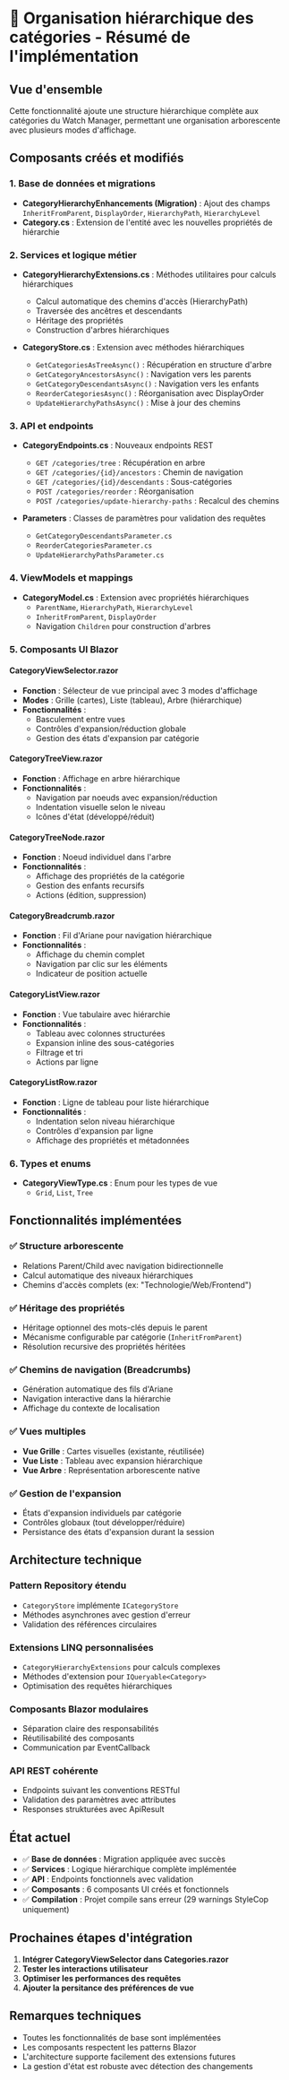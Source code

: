 # 🌳 Organisation hiérarchique des catégories - Résumé de l'implémentation

## Vue d'ensemble
Cette fonctionnalité ajoute une structure hiérarchique complète aux catégories du Watch Manager, permettant une organisation arborescente avec plusieurs modes d'affichage.

## Composants créés et modifiés

### 1. Base de données et migrations
- **CategoryHierarchyEnhancements (Migration)** : Ajout des champs `InheritFromParent`, `DisplayOrder`, `HierarchyPath`, `HierarchyLevel`
- **Category.cs** : Extension de l'entité avec les nouvelles propriétés de hiérarchie

### 2. Services et logique métier
- **CategoryHierarchyExtensions.cs** : Méthodes utilitaires pour calculs hiérarchiques
  - Calcul automatique des chemins d'accès (HierarchyPath)
  - Traversée des ancêtres et descendants
  - Héritage des propriétés
  - Construction d'arbres hiérarchiques

- **CategoryStore.cs** : Extension avec méthodes hiérarchiques
  - `GetCategoriesAsTreeAsync()` : Récupération en structure d'arbre
  - `GetCategoryAncestorsAsync()` : Navigation vers les parents
  - `GetCategoryDescendantsAsync()` : Navigation vers les enfants
  - `ReorderCategoriesAsync()` : Réorganisation avec DisplayOrder
  - `UpdateHierarchyPathsAsync()` : Mise à jour des chemins

### 3. API et endpoints
- **CategoryEndpoints.cs** : Nouveaux endpoints REST
  - `GET /categories/tree` : Récupération en arbre
  - `GET /categories/{id}/ancestors` : Chemin de navigation
  - `GET /categories/{id}/descendants` : Sous-catégories
  - `POST /categories/reorder` : Réorganisation
  - `POST /categories/update-hierarchy-paths` : Recalcul des chemins

- **Parameters** : Classes de paramètres pour validation des requêtes
  - `GetCategoryDescendantsParameter.cs`
  - `ReorderCategoriesParameter.cs`
  - `UpdateHierarchyPathsParameter.cs`

### 4. ViewModels et mappings
- **CategoryModel.cs** : Extension avec propriétés hiérarchiques
  - `ParentName`, `HierarchyPath`, `HierarchyLevel`
  - `InheritFromParent`, `DisplayOrder`
  - Navigation `Children` pour construction d'arbres

### 5. Composants UI Blazor

#### CategoryViewSelector.razor
- **Fonction** : Sélecteur de vue principal avec 3 modes d'affichage
- **Modes** : Grille (cartes), Liste (tableau), Arbre (hiérarchique)
- **Fonctionnalités** :
  - Basculement entre vues
  - Contrôles d'expansion/réduction globale
  - Gestion des états d'expansion par catégorie

#### CategoryTreeView.razor
- **Fonction** : Affichage en arbre hiérarchique
- **Fonctionnalités** :
  - Navigation par noeuds avec expansion/réduction
  - Indentation visuelle selon le niveau
  - Icônes d'état (développé/réduit)

#### CategoryTreeNode.razor
- **Fonction** : Noeud individuel dans l'arbre
- **Fonctionnalités** :
  - Affichage des propriétés de la catégorie
  - Gestion des enfants recursifs
  - Actions (édition, suppression)

#### CategoryBreadcrumb.razor
- **Fonction** : Fil d'Ariane pour navigation hiérarchique
- **Fonctionnalités** :
  - Affichage du chemin complet
  - Navigation par clic sur les éléments
  - Indicateur de position actuelle

#### CategoryListView.razor
- **Fonction** : Vue tabulaire avec hiérarchie
- **Fonctionnalités** :
  - Tableau avec colonnes structurées
  - Expansion inline des sous-catégories
  - Filtrage et tri
  - Actions par ligne

#### CategoryListRow.razor
- **Fonction** : Ligne de tableau pour liste hiérarchique
- **Fonctionnalités** :
  - Indentation selon niveau hiérarchique
  - Contrôles d'expansion par ligne
  - Affichage des propriétés et métadonnées

### 6. Types et enums
- **CategoryViewType.cs** : Enum pour les types de vue
  - `Grid`, `List`, `Tree`

## Fonctionnalités implémentées

### ✅ Structure arborescente
- Relations Parent/Child avec navigation bidirectionnelle
- Calcul automatique des niveaux hiérarchiques
- Chemins d'accès complets (ex: "Technologie/Web/Frontend")

### ✅ Héritage des propriétés
- Héritage optionnel des mots-clés depuis le parent
- Mécanisme configurable par catégorie (`InheritFromParent`)
- Résolution recursive des propriétés héritées

### ✅ Chemins de navigation (Breadcrumbs)
- Génération automatique des fils d'Ariane
- Navigation interactive dans la hiérarchie
- Affichage du contexte de localisation

### ✅ Vues multiples
- **Vue Grille** : Cartes visuelles (existante, réutilisée)
- **Vue Liste** : Tableau avec expansion hiérarchique
- **Vue Arbre** : Représentation arborescente native

### ✅ Gestion de l'expansion
- États d'expansion individuels par catégorie
- Contrôles globaux (tout développer/réduire)
- Persistance des états d'expansion durant la session

## Architecture technique

### Pattern Repository étendu
- `CategoryStore` implémente `ICategoryStore`
- Méthodes asynchrones avec gestion d'erreur
- Validation des références circulaires

### Extensions LINQ personnalisées
- `CategoryHierarchyExtensions` pour calculs complexes
- Méthodes d'extension pour `IQueryable<Category>`
- Optimisation des requêtes hiérarchiques

### Composants Blazor modulaires
- Séparation claire des responsabilités
- Réutilisabilité des composants
- Communication par EventCallback

### API REST cohérente
- Endpoints suivant les conventions RESTful
- Validation des paramètres avec attributes
- Responses strukturées avec ApiResult<T>

## État actuel
- ✅ **Base de données** : Migration appliquée avec succès
- ✅ **Services** : Logique hiérarchique complète implémentée
- ✅ **API** : Endpoints fonctionnels avec validation
- ✅ **Composants** : 6 composants UI créés et fonctionnels
- ✅ **Compilation** : Projet compile sans erreur (29 warnings StyleCop uniquement)

## Prochaines étapes d'intégration
1. **Intégrer CategoryViewSelector dans Categories.razor**
2. **Tester les interactions utilisateur**
3. **Optimiser les performances des requêtes**
4. **Ajouter la persitance des préférences de vue**

## Remarques techniques
- Toutes les fonctionnalités de base sont implémentées
- Les composants respectent les patterns Blazor
- L'architecture supporte facilement des extensions futures
- La gestion d'état est robuste avec détection des changements
